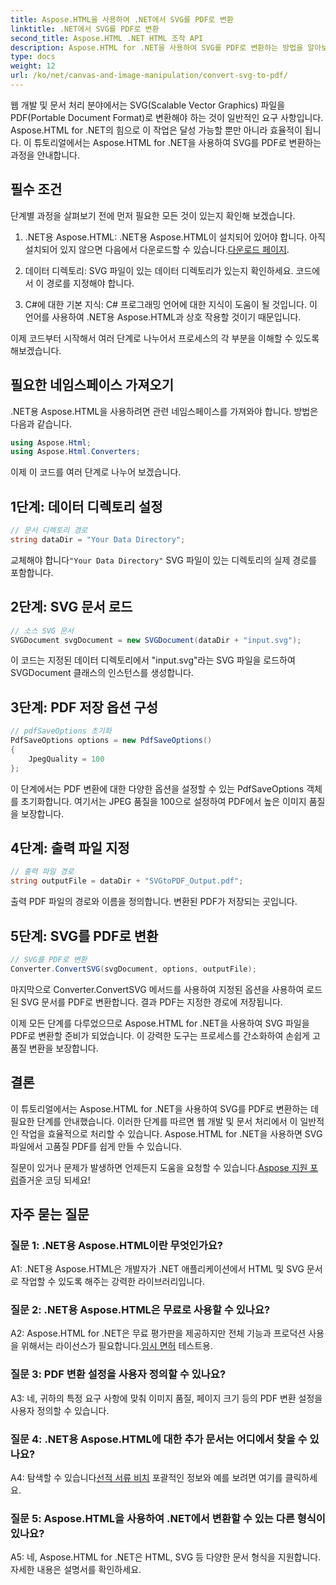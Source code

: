 ```yaml
---
title: Aspose.HTML을 사용하여 .NET에서 SVG를 PDF로 변환
linktitle: .NET에서 SVG를 PDF로 변환
second_title: Aspose.HTML .NET HTML 조작 API
description: Aspose.HTML for .NET을 사용하여 SVG를 PDF로 변환하는 방법을 알아보세요. 효율적인 문서 처리를 위한 고품질의 단계별 튜토리얼입니다.
type: docs
weight: 12
url: /ko/net/canvas-and-image-manipulation/convert-svg-to-pdf/
---
```


웹 개발 및 문서 처리 분야에서는 SVG(Scalable Vector Graphics) 파일을 PDF(Portable Document Format)로 변환해야 하는 것이 일반적인 요구 사항입니다. Aspose.HTML for .NET의 힘으로 이 작업은 달성 가능할 뿐만 아니라 효율적이 됩니다. 이 튜토리얼에서는 Aspose.HTML for .NET을 사용하여 SVG를 PDF로 변환하는 과정을 안내합니다. 

## 필수 조건

단계별 과정을 살펴보기 전에 먼저 필요한 모든 것이 있는지 확인해 보겠습니다.

1.  .NET용 Aspose.HTML: .NET용 Aspose.HTML이 설치되어 있어야 합니다. 아직 설치되어 있지 않으면 다음에서 다운로드할 수 있습니다.[다운로드 페이지](https://releases.aspose.com/html/net/).

2. 데이터 디렉토리: SVG 파일이 있는 데이터 디렉토리가 있는지 확인하세요. 코드에서 이 경로를 지정해야 합니다.

3. C#에 대한 기본 지식: C# 프로그래밍 언어에 대한 지식이 도움이 될 것입니다. 이 언어를 사용하여 .NET용 Aspose.HTML과 상호 작용할 것이기 때문입니다.

이제 코드부터 시작해서 여러 단계로 나누어서 프로세스의 각 부분을 이해할 수 있도록 해보겠습니다.

## 필요한 네임스페이스 가져오기

.NET용 Aspose.HTML을 사용하려면 관련 네임스페이스를 가져와야 합니다. 방법은 다음과 같습니다.

```csharp
using Aspose.Html;
using Aspose.Html.Converters;
```

이제 이 코드를 여러 단계로 나누어 보겠습니다.

## 1단계: 데이터 디렉토리 설정
```csharp
// 문서 디렉토리 경로
string dataDir = "Your Data Directory";
```
 교체해야 합니다`"Your Data Directory"` SVG 파일이 있는 디렉토리의 실제 경로를 포함합니다.

## 2단계: SVG 문서 로드
```csharp
// 소스 SVG 문서
SVGDocument svgDocument = new SVGDocument(dataDir + "input.svg");
```
이 코드는 지정된 데이터 디렉토리에서 "input.svg"라는 SVG 파일을 로드하여 SVGDocument 클래스의 인스턴스를 생성합니다.

## 3단계: PDF 저장 옵션 구성
```csharp
// pdfSaveOptions 초기화
PdfSaveOptions options = new PdfSaveOptions()
{
	JpegQuality = 100
};
```
이 단계에서는 PDF 변환에 대한 다양한 옵션을 설정할 수 있는 PdfSaveOptions 객체를 초기화합니다. 여기서는 JPEG 품질을 100으로 설정하여 PDF에서 높은 이미지 품질을 보장합니다.

## 4단계: 출력 파일 지정
```csharp
// 출력 파일 경로
string outputFile = dataDir + "SVGtoPDF_Output.pdf";
```
출력 PDF 파일의 경로와 이름을 정의합니다. 변환된 PDF가 저장되는 곳입니다.

## 5단계: SVG를 PDF로 변환
```csharp
// SVG를 PDF로 변환
Converter.ConvertSVG(svgDocument, options, outputFile);
```
마지막으로 Converter.ConvertSVG 메서드를 사용하여 지정된 옵션을 사용하여 로드된 SVG 문서를 PDF로 변환합니다. 결과 PDF는 지정한 경로에 저장됩니다.

이제 모든 단계를 다루었으므로 Aspose.HTML for .NET을 사용하여 SVG 파일을 PDF로 변환할 준비가 되었습니다. 이 강력한 도구는 프로세스를 간소화하여 손쉽게 고품질 변환을 보장합니다.

## 결론

이 튜토리얼에서는 Aspose.HTML for .NET을 사용하여 SVG를 PDF로 변환하는 데 필요한 단계를 안내했습니다. 이러한 단계를 따르면 웹 개발 및 문서 처리에서 이 일반적인 작업을 효율적으로 처리할 수 있습니다. Aspose.HTML for .NET을 사용하면 SVG 파일에서 고품질 PDF를 쉽게 만들 수 있습니다.

 질문이 있거나 문제가 발생하면 언제든지 도움을 요청할 수 있습니다.[Aspose 지원 포럼](https://forum.aspose.com/)즐거운 코딩 되세요!

## 자주 묻는 질문

### 질문 1: .NET용 Aspose.HTML이란 무엇인가요?

A1: .NET용 Aspose.HTML은 개발자가 .NET 애플리케이션에서 HTML 및 SVG 문서로 작업할 수 있도록 해주는 강력한 라이브러리입니다.

### 질문 2: .NET용 Aspose.HTML은 무료로 사용할 수 있나요?

 A2: Aspose.HTML for .NET은 무료 평가판을 제공하지만 전체 기능과 프로덕션 사용을 위해서는 라이선스가 필요합니다.[임시 면허](https://purchase.aspose.com/temporary-license/) 테스트용.

### 질문 3: PDF 변환 설정을 사용자 정의할 수 있나요?

A3: 네, 귀하의 특정 요구 사항에 맞춰 이미지 품질, 페이지 크기 등의 PDF 변환 설정을 사용자 정의할 수 있습니다.

### 질문 4: .NET용 Aspose.HTML에 대한 추가 문서는 어디에서 찾을 수 있나요?

 A4: 탐색할 수 있습니다[선적 서류 비치](https://reference.aspose.com/html/net/) 포괄적인 정보와 예를 보려면 여기를 클릭하세요.

### 질문 5: Aspose.HTML을 사용하여 .NET에서 변환할 수 있는 다른 형식이 있나요?

A5: 네, Aspose.HTML for .NET은 HTML, SVG 등 다양한 문서 형식을 지원합니다. 자세한 내용은 설명서를 확인하세요.